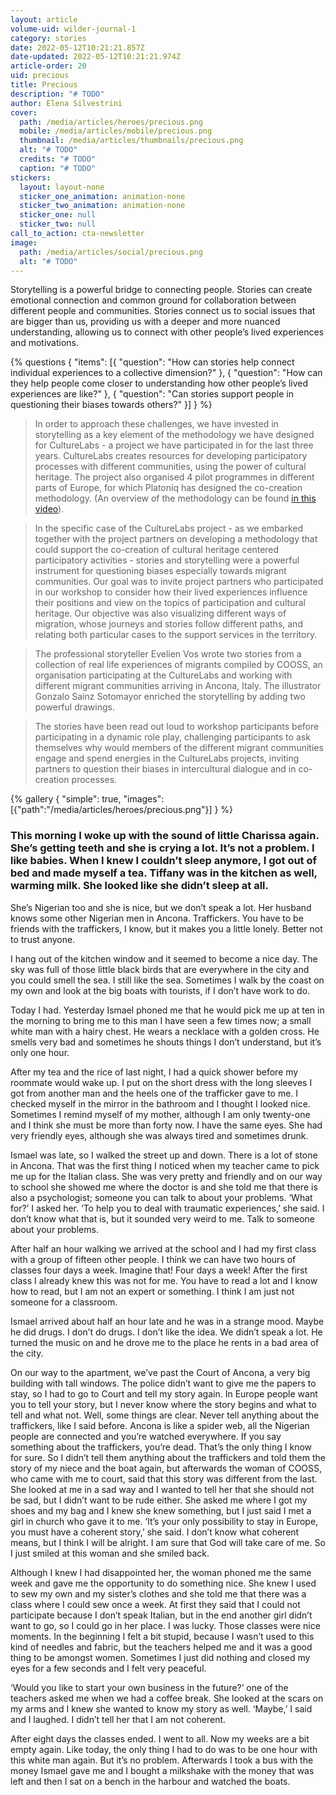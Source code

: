 ```yaml
---
layout: article
volume-uid: wilder-journal-1
category: stories
date: 2022-05-12T10:21:21.857Z
date-updated: 2022-05-12T10:21:21.974Z
article-order: 20
uid: precious
title: Precious
description: "# TODO"
author: Elena Silvestrini
cover:
  path: /media/articles/heroes/precious.png
  mobile: /media/articles/mobile/precious.png
  thumbnail: /media/articles/thumbnails/precious.png
  alt: "# TODO"
  credits: "# TODO"
  caption: "# TODO"
stickers:
  layout: layout-none
  sticker_one_animation: animation-none
  sticker_two_animation: animation-none
  sticker_one: null
  sticker_two: null
call_to_action: cta-newsletter
image:
  path: /media/articles/social/precious.png
  alt: "# TODO"
---
```

Storytelling is a powerful bridge to connecting people. Stories can create emotional connection and common ground for collaboration between different people and communities. Stories connect us to social issues that are bigger than us, providing us with a deeper and more nuanced understanding, allowing us to connect with other people’s lived experiences and motivations. 

{% questions { "items": [{ "question": "How can stories help connect individual experiences to a collective dimension?" }, { "question": "How can they help people come closer to understanding how other people’s lived experiences are like?" }, { "question": "Can stories support people in questioning their biases towards others?" }] } %}

> In order to approach these challenges, we have invested in storytelling as a key element of the methodology we have designed for CultureLabs - a project we have participated in for the last three years. CultureLabs creates resources for developing participatory processes with different communities, using the power of cultural heritage. The project also organised 4 pilot programmes in different parts of Europe, for which Platoniq has designed the co-creation methodology. (An overview of the methodology can be found [in this video](https://www.youtube.com/watch?v=Wmc7CNAafRM&t=268s)).


> In the specific case of the CultureLabs project - as we embarked together with the project partners on developing a methodology that could support the co-creation of cultural heritage centered participatory activities - stories and storytelling were a powerful instrument for questioning biases especially towards migrant communities. Our goal was to invite project partners who participated in our workshop to consider how their lived experiences influence their positions and view on the topics of participation and cultural heritage. Our objective was also visualizing different ways of migration, whose journeys and stories follow different paths, and relating both particular cases to the support services in the territory. 


> The professional storyteller Evelien Vos wrote two stories from a collection of real life experiences of migrants compiled by COOSS, an organisation participating at the CultureLabs and working with different migrant communities arriving in Ancona, Italy. The illustrator Gonzalo Sainz Sotomayor enriched the storytelling by adding two powerful drawings.


> The stories have been read out loud to workshop participants before participating in a dynamic role play, challenging participants to ask themselves why would members of the different migrant communities engage and spend energies in the CultureLabs projects, inviting partners to question their biases in intercultural dialogue and in co-creation processes. 

{% gallery { "simple": true, "images": [{"path":"/media/articles/heroes/precious.png"}] } %}

### This morning I woke up with the sound of little Charissa again. She’s getting teeth and she is crying a lot. It’s not a problem. I like babies. When I knew I couldn’t sleep anymore, I got out of bed and made myself a tea. Tiffany was in the kitchen as well, warming milk. She looked like she didn’t sleep at all.
She’s Nigerian too and she is nice, but we don’t speak a lot. Her husband knows some other Nigerian men in Ancona. Traffickers. You have to be friends with the traffickers, I know, but it makes you a little lonely. Better not to trust anyone.
 
I hang out of the kitchen window and it seemed to become a nice day. The sky was full of those little black birds that are everywhere in the city and you could smell the sea. I still like the sea. Sometimes I walk by the coast on my own and look at the big boats with tourists, if I don’t have work to do.
 
Today I had. Yesterday Ismael phoned me that he would pick me up at ten in the morning to bring me to this man I have seen a few times now; a small white man with a hairy chest. He wears a necklace with a golden cross. He smells very bad and sometimes he shouts things I don’t understand, but it’s only one hour.
 
After my tea and the rice of last night, I had a quick shower before my roommate would wake up. I put on the short dress with the long sleeves I got from another man and the heels one of the trafficker gave to me. I checked myself in the mirror in the bathroom and I thought I looked nice. Sometimes I remind myself of my mother, although I am only twenty-one and I think she must be more than forty now. I have the same eyes. She had very friendly eyes, although she was always tired and sometimes drunk.
 
Ismael was late, so I walked the street up and down. There is a lot of stone in Ancona. That was the first thing I noticed when my teacher came to pick me up for the Italian class. She was very pretty and friendly and on our way to school she showed me where the doctor is and she told me that there is also a psychologist; someone you can talk to about your problems.
‘What for?’ I asked her.
‘To help you to deal with traumatic experiences,’ she said.
I don’t know what that is, but it sounded very weird to me. Talk to someone about your problems.
 
After half an hour walking we arrived at the school and I had my first class with a group of fifteen other people. I think we can have two hours of classes four days a week. Imagine that! Four days a week! After the first class I already knew this was not for me. You have to read a lot and I know how to read, but I am not an expert or something. I think I am just not someone for a classroom.
 
Ismael arrived about half an hour late and he was in a strange mood. Maybe he did drugs. I don’t do drugs. I don’t like the idea. We didn’t speak a lot. He turned the music on and he drove me to the place he rents in a bad area of the city.
 
On our way to the apartment, we’ve past the Court of Ancona, a very big building with tall windows. The police didn’t want to give me the papers to stay, so I had to go to Court and tell my story again. In Europe people want you to tell your story, but I never know where the story begins and what to tell and what not. Well, some things are clear. Never tell anything about the traffickers, like I said before. Ancona is like a spider web, all the Nigerian people are connected and you’re watched everywhere. If you say something about the traffickers, you’re dead. That’s the only thing I know for sure.
So I didn’t tell them anything about the traffickers and told them the story of my niece and the boat again, but afterwards the woman of COOSS, who came with me to court, said that this story was different from the last.
She looked at me in a sad way and I wanted to tell her that she should not be sad, but I didn’t want to be rude either. She asked me where I got my shoes and my bag and I knew she knew something, but I just said I met a girl in church who gave it to me.
‘It’s your only possibility to stay in Europe, you must have a coherent story,’ she said.
I don’t know what coherent means, but I think I will be alright. I am sure that God will take care of me. So I just smiled at this woman and she smiled back.
 
Although I knew I had disappointed her, the woman phoned me the same week and gave me the opportunity to do something nice. She knew I used to sew my own and my sister’s clothes and she told me that there was a class where I could sew once a week.
At first they said that I could not participate because I don’t speak Italian, but in the end another girl didn’t want to go, so I could go in her place. I was lucky. Those classes were nice moments. In the beginning I felt a bit stupid, because I wasn’t used to this kind of needles and fabric, but the teachers helped me and it was a good thing to be amongst women. Sometimes I just did nothing and closed my eyes for a few seconds and I felt very peaceful.
 
‘Would you like to start your own business in the future?’ one of the teachers asked me when we had a coffee break. She looked at the scars on my arms and I knew she wanted to know my story as well.
‘Maybe,’ I said and I laughed. I didn’t tell her that I am not coherent.
 
After eight days the classes ended. I went to all. Now my weeks are a bit empty again. Like today, the only thing I had to do was to be one hour with this white man again. But it’s no problem. Afterwards I took a bus with the money Ismael gave me and I bought a milkshake with the money that was left and then I sat on a bench in the harbour and watched the boats.

